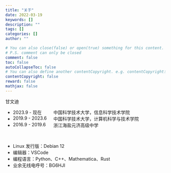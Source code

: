 ```yaml
---
title: "关于"
date: 2022-03-19
keywords: []
description: ""
tags: []
categories: []
author: ""

# You can also close(false) or open(true) something for this content.
# P.S. comment can only be closed
comment: false
toc: false
autoCollapseToc: false
# You can also define another contentCopyright. e.g. contentCopyright: "This is another copyright."
contentCopyright: false
reward: false
mathjax: false
---
```


甘文迪

<style type="text/css">
    tab {
        width: 9em;
        float: left;
    }
</style>

+ <tab> 2023.9 - 现在 </tab> 中国科学技术大学，信息科学技术学院
+ <tab> 2019.9 - 2023.6 </tab> 中国科学技术大学，计算机科学与技术学院
+ <tab> 2016.9 - 2019.6 </tab> 浙江海盐元济高级中学

<br/>

+ Linux 发行版：Debian 12
+ 编辑器：VSCode
+ 编程语言：Python、C++、Mathematica、Rust
+ 业余无线电呼号：BG6HJI
